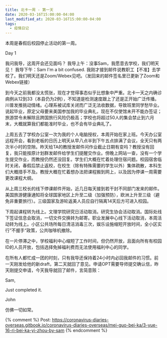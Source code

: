 ```yaml
---
title: 北卡一周 - 第一天
date: 2020-03-16T15:00:00-04:00
last_modified_at: 2020-03-16T15:00:00-04:00
tags:
  - 疫情日记
---
```


本周是春假后校园停止活动的第一周。

Day 1 

我问我导，这周开会还见面吗？ 我导上午：没事Sam，我愿意去学校，我们明天见！ 我导下午：Sam I'm a bit confused. 我刚才接到邮件说教职工【不准】去学校了。我们明天还是Zoom/Webex见吧。（发回来的邮件签名里已更新了Zoom和Webex链接）

到今天之前我都没太慌张，现在才觉得事态似乎比想象中严重。北卡一天之内确诊病例从12到33（本县仍为2例），不知道是检测速度跟上了还是正开始广泛传播。川普发推挑动情绪。心理系被试库关闭而广泛无法收数据，导致班里同学愁毕业。说起毕业，原定父母要来美国参加我的毕业典礼，现在不仅使馆未开不能办签证；旅游禁令未解除且跨国旅行风险仍极高；学校也将超过50人的集会禁止到六月末，大概就算我们都能准时毕业，也不会有毕业典礼了。

上周五去了学校办公室一次为我的个人电脑授权，本周开始在家上班。今天办公室远程开会，看到老板的日历上明天从早八点半到下午五点排满了会议，全天只有两次半小时的空隙。昨天给TA的教授发邮件问作业截止日期有变吗？教授没有回复，我只能按原计划群发邮件给学生们提醒交作业。傍晚上网站一查，没有一个学生提交作业，而教授仍然还没回复。学生们大概在忙着处理住宿问题。校园宿舍临时关闭，春假后禁止返校，在校生（除有特殊需要的学生以外）集体疏散，本科生们大概措手不及。教授大概在忙着想办法把课程搬到网上，以及因为停课一周需要更改课程大纲。

从上周三校长的线下停课邮件开始，近几日每天接到若干封不同部门发来的邮件。美国旅游健康通知将全球国家地区上升至二级（加强预防），欧洲上升至三级（避免非重要旅行）。三级国家及游轮返美人员应自行隔离14天后方可进入校园。

下周起课程转为线上。文理学院研究日活动取消。研究生协会活动取消。国际处线下签证信息会取消，一切文件交换转为邮寄。职业发展中心线下活动取消，本周活动转为线上。小区公共场所每日清洁消毒三次，娱乐设施缩短开放时间，全小区实行”不握手“政策，公共咖啡机撤除。

在一片停滞之中，学校福利中心缩短了工作时间，但仍然开放，且面向所有有校园ID的人员开放，包括选择免掉福利费而无法使用福利中心的同学。

在所有人都忙成一团的时刻，只有我导还保持着24小时内必回我邮件的习惯。前一天刚发给他的新draft，第二天就回了意见。申请OPT需要导师提交确认信，昨天刚提交申请，今天我导就回了邮件，言简意赅：

Sam, 

Just completed it. 

John

仿佛一切如常。

{% comment %}
Post: https://coronavirus-diaries-overseas.gitbook.io/coronavirus-diaries-overseas/mei-guo-bei-ka/3-yue-16-ri-bei-ka-yi-zhou-by-sam
{% endcomment %}
